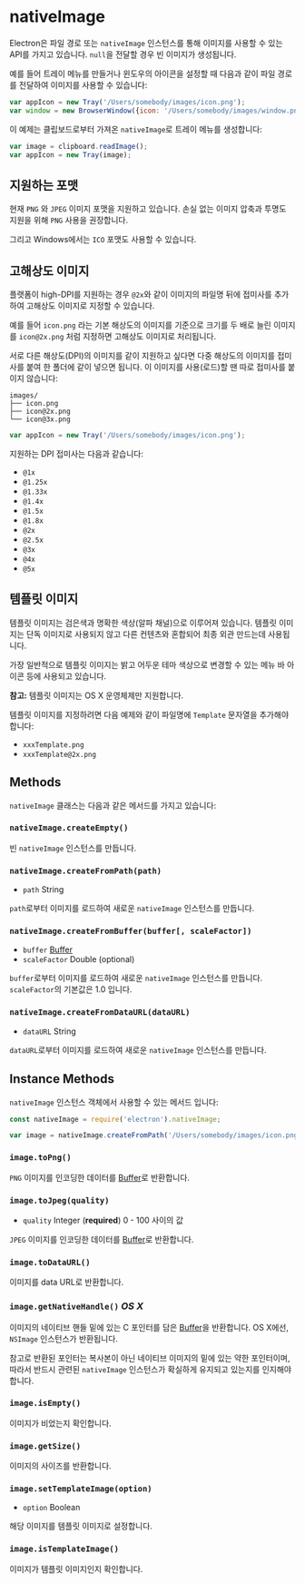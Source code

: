 ﻿# nativeImage

Electron은 파일 경로 또는 `nativeImage` 인스턴스를 통해 이미지를 사용할 수 있는 API를
가지고 있습니다. `null`을 전달할 경우 빈 이미지가 생성됩니다.

예를 들어 트레이 메뉴를 만들거나 윈도우의 아이콘을 설정할 때 다음과 같이 파일 경로를
전달하여 이미지를 사용할 수 있습니다:

```javascript
var appIcon = new Tray('/Users/somebody/images/icon.png');
var window = new BrowserWindow({icon: '/Users/somebody/images/window.png'});
```

이 예제는 클립보드로부터 가져온 `nativeImage`로 트레이 메뉴를 생성합니다:

```javascript
var image = clipboard.readImage();
var appIcon = new Tray(image);
```

## 지원하는 포맷

현재 `PNG` 와 `JPEG` 이미지 포맷을 지원하고 있습니다.
손실 없는 이미지 압축과 투명도 지원을 위해 `PNG` 사용을 권장합니다.

그리고 Windows에서는 `ICO` 포맷도 사용할 수 있습니다.

## 고해상도 이미지

플랫폼이 high-DPI를 지원하는 경우 `@2x`와 같이 이미지의 파일명 뒤에 접미사를 추가하여
고해상도 이미지로 지정할 수 있습니다.

예를 들어 `icon.png` 라는 기본 해상도의 이미지를 기준으로 크기를 두 배로 늘린 이미지를
`icon@2x.png` 처럼 지정하면 고해상도 이미지로 처리됩니다.

서로 다른 해상도(DPI)의 이미지를 같이 지원하고 싶다면 다중 해상도의 이미지를 접미사를
붙여 한 폴더에 같이 넣으면 됩니다. 이 이미지를 사용(로드)할 땐 따로 접미사를 붙이지
않습니다:

```text
images/
├── icon.png
├── icon@2x.png
└── icon@3x.png
```


```javascript
var appIcon = new Tray('/Users/somebody/images/icon.png');
```

지원하는 DPI 접미사는 다음과 같습니다:

* `@1x`
* `@1.25x`
* `@1.33x`
* `@1.4x`
* `@1.5x`
* `@1.8x`
* `@2x`
* `@2.5x`
* `@3x`
* `@4x`
* `@5x`

## 템플릿 이미지

템플릿 이미지는 검은색과 명확한 색상(알파 채널)으로 이루어져 있습니다. 템플릿 이미지는
단독 이미지로 사용되지 않고 다른 컨텐츠와 혼합되어 최종 외관 만드는데 사용됩니다.

가장 일반적으로 템플릿 이미지는 밝고 어두운 테마 색상으로 변경할 수 있는 메뉴 바 아이콘
등에 사용되고 있습니다.

**참고:** 템플릿 이미지는 OS X 운영체제만 지원합니다.

템플릿 이미지를 지정하려면 다음 예제와 같이 파일명에 `Template` 문자열을 추가해야
합니다:

* `xxxTemplate.png`
* `xxxTemplate@2x.png`

## Methods

`nativeImage` 클래스는 다음과 같은 메서드를 가지고 있습니다:

### `nativeImage.createEmpty()`

빈 `nativeImage` 인스턴스를 만듭니다.

### `nativeImage.createFromPath(path)`

* `path` String

`path`로부터 이미지를 로드하여 새로운 `nativeImage` 인스턴스를 만듭니다.

### `nativeImage.createFromBuffer(buffer[, scaleFactor])`

* `buffer` [Buffer][buffer]
* `scaleFactor` Double (optional)

`buffer`로부터 이미지를 로드하여 새로운 `nativeImage` 인스턴스를 만듭니다.
`scaleFactor`의 기본값은 1.0 입니다.

### `nativeImage.createFromDataURL(dataURL)`

* `dataURL` String

`dataURL`로부터 이미지를 로드하여 새로운 `nativeImage` 인스턴스를 만듭니다.

## Instance Methods

`nativeImage` 인스턴스 객체에서 사용할 수 있는 메서드 입니다:

```javascript
const nativeImage = require('electron').nativeImage;

var image = nativeImage.createFromPath('/Users/somebody/images/icon.png');
```

### `image.toPng()`

`PNG` 이미지를 인코딩한 데이터를 [Buffer][buffer]로 반환합니다.

### `image.toJpeg(quality)`

* `quality` Integer (**required**) 0 - 100 사이의 값

`JPEG` 이미지를 인코딩한 데이터를 [Buffer][buffer]로 반환합니다.

### `image.toDataURL()`

이미지를 data URL로 반환합니다.

### `image.getNativeHandle()` _OS X_

이미지의 네이티브 핸들 밑에 있는 C 포인터를 담은 [Buffer][buffer]을 반환합니다.
OS X에선, `NSImage` 인스턴스가 반환됩니다.

참고로 반환된 포인터는 복사본이 아닌 네이티브 이미지의 밑에 있는 약한 포인터이며,
따라서 반드시 관련된 `nativeImage` 인스턴스가 확실하게 유지되고 있는지를 인지해야
합니다.

### `image.isEmpty()`

이미지가 비었는지 확인합니다.

### `image.getSize()`

이미지의 사이즈를 반환합니다.

### `image.setTemplateImage(option)`

* `option` Boolean

해당 이미지를 템플릿 이미지로 설정합니다.

### `image.isTemplateImage()`

이미지가 템플릿 이미지인지 확인합니다.

[buffer]: https://nodejs.org/api/buffer.html#buffer_class_buffer

